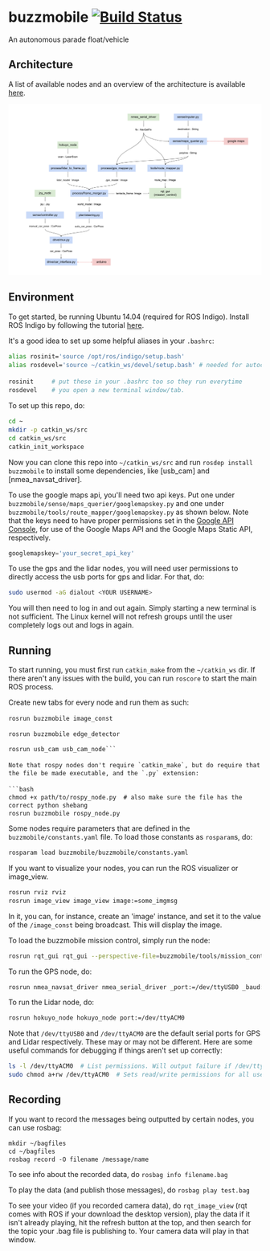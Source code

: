 # buzzmobile [![Build Status](https://travis-ci.org/gtagency/buzzmobile.svg?branch=master)](https://travis-ci.org/gtagency/buzzmobile)
An autonomous parade float/vehicle

Architecture
------------

A list of available nodes and an overview of the architecture is available [here](https://docs.google.com/drawings/d/1Lryui91lSutyC1TQhDmWI3JqDfefNB9E9RoSaBPHhcE/edit?usp=sharing).

![architecture](/architecture.png?raw=true)


Environment
-----------

To get started, be running Ubuntu 14.04 (required for ROS Indigo).
Install ROS Indigo by following the tutorial [here](http://wiki.ros.org/indigo/Installation/Ubuntu).

It's a good idea to set up some helpful aliases in your `.bashrc`:

```bash
alias rosinit='source /opt/ros/indigo/setup.bash'
alias rosdevel='source ~/catkin_ws/devel/setup.bash' # needed for autocompletion

rosinit     # put these in your .bashrc too so they run everytime
rosdevel    # you open a new terminal window/tab.
```

To set up this repo, do:

```bash
cd ~
mkdir -p catkin_ws/src
cd catkin_ws/src
catkin_init_workspace
```

Now you can clone this repo into `~/catkin_ws/src` and run `rosdep install buzzmobile` to install some dependencies, like [usb_cam] and [nmea_navsat_driver].

To use the google maps api, you'll need two api keys. Put one under `buzzmobile/sense/maps_querier/googlemapskey.py` and one under `buzzmobile/tools/route_mapper/googlemapskey.py` as shown below. Note that the keys need to have proper permissions set in the [Google API Console](https://console.developers.google.com/), for use of the Google Maps API and the Google Maps Static API, respectively.

```python
googlemapskey='your_secret_api_key'
```

To use the gps and the lidar nodes, you will need user permissions to directly access the usb ports for gps and lidar. For that, do:

```bash
sudo usermod -aG dialout <YOUR USERNAME>
```
You will then need to log in and out again. Simply starting a new terminal is not sufficient. The Linux kernel will not refresh groups until the user completely logs out and logs in again.

Running
-------

To start running, you must first run `catkin_make` from the `~/catkin_ws` dir.
If there aren't any issues with the build, you can run `roscore` to start the
main ROS process.

Create new tabs for every node and run them as such:

```rosrun buzzmobile image_const```

```rosrun buzzmobile edge_detector```

```rosparam set usb_cam/pixel_format yuyv
rosrun usb_cam usb_cam_node```

Note that rospy nodes don't require `catkin_make`, but do require that the file be made executable, and the `.py` extension:

```bash
chmod +x path/to/rospy_node.py  # also make sure the file has the correct python shebang
rosrun buzzmobile rospy_node.py
```

Some nodes require parameters that are defined in the `buzzmobile/constants.yaml` file. To load those constants as `rosparam`s, do:

```bash
rosparam load buzzmobile/buzzmobile/constants.yaml
```

If you want to visualize your nodes, you can run the ROS visualizer or image_view.

```bash
rosrun rviz rviz
rosrun image_view image_view image:=some_imgmsg
```

In it, you can, for instance, create an 'image' instance, and set it to the
value of the `/image_const` being broadcast. This will display the image.

To load the buzzmobile mission control, simply run the node:

```bash
rosrun rqt_gui rqt_gui --perspective-file=buzzmobile/tools/mission_control/Default.perspective
```

To run the GPS node, do:

```bash
rosrun nmea_navsat_driver nmea_serial_driver _port:=/dev/ttyUSB0 _baud:=4800
```

To run the Lidar node, do:

```bash
rosrun hokuyo_node hokuyo_node port:=/dev/ttyACM0
```

Note that `/dev/ttyUSB0` and `/dev/ttyACM0` are the default serial ports for GPS and Lidar respectively. These may or may not be different. Here are some useful commands for debugging if things aren't set up correctly:

```bash
ls -l /dev/ttyACM0  # List permissions. Will output failure if /dev/ttyACM0 is not set.
sudo chmod a+rw /dev/ttyACM0  # Sets read/write permissions for all users, not recommended.
```

Recording
---------

If you want to record the messages being outputted by certain nodes, you can use rosbag:

```
mkdir ~/bagfiles
cd ~/bagfiles
rosbag record -O filename /message/name
```

To see info about the recorded data, do `rosbag info filename.bag`

To play the data (and publish those messages), do `rosbag play test.bag`

To see your video (if you recorded camera data), do `rqt_image_view` (rqt comes with ROS if your download the desktop version), play the data if it isn't already playing, hit the refresh button at the top, and then search for the topic your .bag file is publishing to. Your camera data will play in that window.
